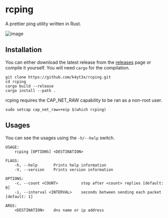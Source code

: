 # rcping

A prettier ping utility written in Rust.

![image](https://user-images.githubusercontent.com/21986859/121146945-6a183200-c80e-11eb-878c-f9fb10682944.png)

## Installation

You can either download the latest release from the [releases](https://github.com/k4yt3x/rcping/releases) page or compile it yourself. You will need `cargo` for the compilation.

```shell
git clone https://github.com/k4yt3x/rcping.git
cd rcping
cargo build --release
cargo install --path .
```

rcping requires the CAP_NET_RAW capability to be ran as a non-root user.

```shell
sudo setcap cap_net_raw=+eip $(which rcping)
```

## Usages

You can see the usages using the `-h/--help` switch.

```console
USAGE:
    rcping [OPTIONS] <DESTINATION>

FLAGS:
    -h, --help       Prints help information
    -V, --version    Prints version information

OPTIONS:
    -c, --count <COUNT>          stop after <count> replies [default: 0]
    -i, --interval <INTERVAL>    seconds between sending each packet [default: 1]

ARGS:
    <DESTINATION>    dns name or ip address
```
